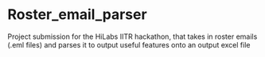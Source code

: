 # Roster_email_parser
Project submission for the HiLabs IITR hackathon, that takes in roster emails (.eml files) and parses it to output useful features onto an output excel file
